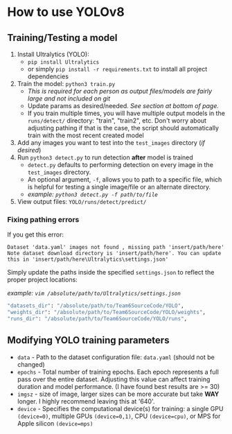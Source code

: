 # How to use YOLOv8

## Training/Testing a model
1. Install Ultralytics (YOLO): 
   - `pip install Ultralytics`
   - or simply `pip install -r requirements.txt` to install all project dependencies
2. Train the model: `python3 train.py` 
   - *This is required for each person as output files/models are fairly large and not included on git*
   - Update params as desired/needed. *See section at bottom of page.*
   - If you train multiple times, you will have multiple output models in the `runs/detect/` directory: "train", "train2", etc. Don't worry about adjusting pathing if that is the case, the script should automatically train with the most recent created model
3. Add any images you want to test into the `test_images` directory (*if desired*)
4. Run `python3 detect.py` to run detection **after** model is trained
   - `detect.py` defaults to performing detection on every image in the `test_images` directory. 
   - An optional argument, `-f`, allows you to path to a specific file, which is helpful for testing a single image/file or an alternate directory. 
   - *example: `python3 detect.py -f path/to/file`*
5. View output files: `YOLO/runs/detect/predict/`

### Fixing pathing errors
If you get this error:
```
Dataset 'data.yaml' images not found , missing path 'insert/path/here'
Note dataset download directory is 'insert/path/here'. You can update this in 'insert/path/here\Ultralytics\settings.json'
```

Simply update the paths inside the specified `settings.json` to reflect the proper project locations:

*example: `vim /absolute/path/to/Ultralytics/settings.json`*
```bash
"datasets_dir": "/absolute/path/to/Team6SourceCode/YOLO",
"weights_dir": "/absolute/path/to/Team6SourceCode/YOLO/weights",
"runs_dir": "/absolute/path/to/Team6SourceCode/YOLO/runs",
```

## Modifying YOLO training parameters
* `data` - Path to the dataset configuration file: `data.yaml` (should not be changed)
* `epochs` - Total number of training epochs. Each epoch represents a full pass over the entire dataset. Adjusting this value can affect training duration and model performance. (I have found best results are >= 30)
* `imgsz` - size of image, larger sizes can be more accurate but take **WAY** longer. I highly recommend leaving this at '640'.
* `device` - Specifies the computational device(s) for training: a single GPU `(device=0)`, multiple GPUs `(device=0,1)`, CPU `(device=cpu)`, or MPS for Apple silicon `(device=mps)`